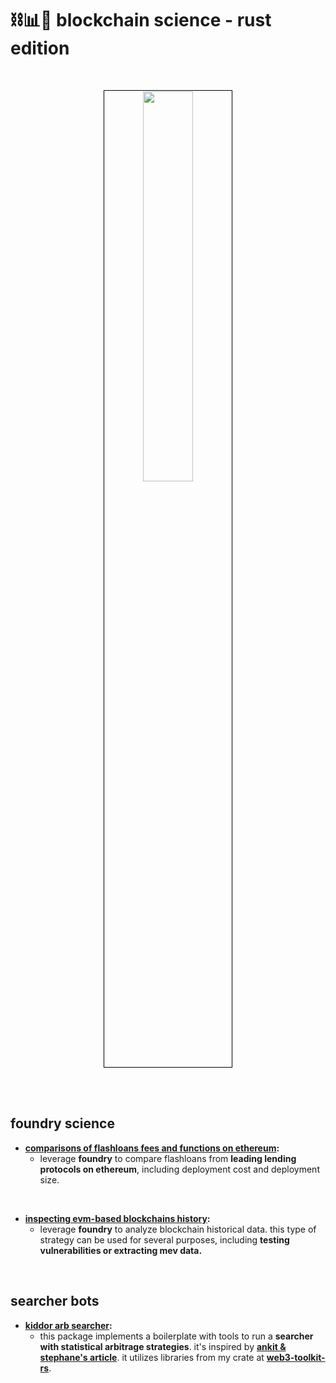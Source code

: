 # ⛓📊🎸 blockchain science - rust edition


<br>

<p align="center">
<img src="https://user-images.githubusercontent.com/1130416/210849647-bad9bc97-2193-4e9e-87c6-f75c8dd21712.jpeg" width="40%" align="center" style="padding:1px;border:1px solid black;"/>
 </p>

<br>

<br>

## foundry science


* **[comparisons of flashloans fees and functions on ethereum](foundry-flashloans):**
  * leverage **foundry** to compare flashloans from **leading lending protocols on ethereum**, including deployment cost and deployment size. 

<br>

* **[inspecting evm-based blockchains history](foundry-historical):**
  * leverage **foundry** to analyze blockchain historical data. this type of strategy can be used for several purposes, including **testing vulnerabilities or extracting mev data.**



<br>


## searcher bots


* **[kiddor arb searcher](kiddor-searcher-bot):**
  * this package implements a boilerplate with tools to run a **searcher with statistical arbitrage strategies**. it's inspired by **[ankit & stephane's article](https://frontier.tech/a-new-game-in-town)**. it utilizes libraries from my crate at **[web3-toolkit-rs](https://github.com/go-outside-labs/web3-toolkit-rs)**.

<br>


